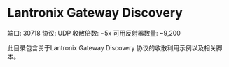 # Lantronix Gateway Discovery

端口: 30718
协议: UDP
收散倍数: ~5x
可用反射器数量: ~9,200

此目录包含关于Lantronix Gateway Discovery 协议的收散利用示例以及相关脚本。
